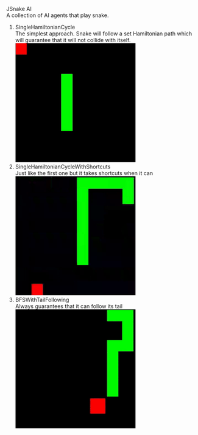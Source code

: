 JSnake AI<br>
A collection of AI agents that play snake.
1. SingleHamiltonianCycle<br>
The simplest approach. Snake will follow a set Hamiltonian path which will guarantee that it will not collide with itself.<br>
![GIF1](https://github.com/RadovicDanilo/JSnakeAI/blob/c6799230c832852ea9af2b0d2adfc50ab9163003/gifs/1.gif)
2. SingleHamiltonianCycleWithShortcuts<br>
Just like the first one but it takes shortcuts when it can<br>
![GIF2](https://github.com/RadovicDanilo/JSnakeAI/blob/c6799230c832852ea9af2b0d2adfc50ab9163003/gifs/2.gif)
3. BFSWithTailFollowing<br>
Always guarantees that it can follow its tail<br>
![GIF3](https://github.com/RadovicDanilo/JSnakeAI/blob/c6799230c832852ea9af2b0d2adfc50ab9163003/gifs/3.gif)
